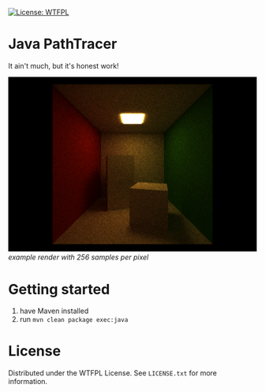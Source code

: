 [![License: WTFPL](https://img.shields.io/badge/License-WTFPL-brightgreen.svg)](http://www.wtfpl.net/about/)

# Java PathTracer

It ain't much, but it's honest work!

![](render-256.png)
*example render with 256 samples per pixel*

# Getting started

1. have Maven installed
2. run `mvn clean package exec:java`

# License

Distributed under the WTFPL License. See `LICENSE.txt` for more information.